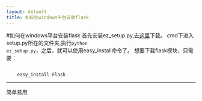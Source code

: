 ```yaml
---
layout: default
title: 如何在windows平台安装flask
---
```

#如何在windows平台安装flask
首先安装ez_setup.py,去[这里](http://peak.telecommunity.com/dist/ez_setup.py)下载。
cmd下进入setup.py所在的文件夹,执行<code>python ez_setup.py</code>，之后，就可以使用easy_install命令了。
想要下载flask模块，只需要：
<pre><code>
	easy_install Flask
</code></pre>
<hr/>
简单易用